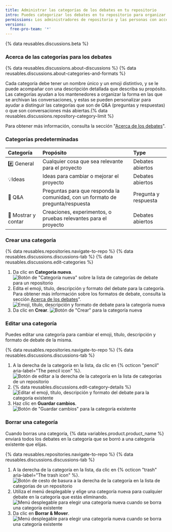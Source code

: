 ```yaml
---
title: Administrar las categorías de los debates en tu repositorio
intro: Puedes categorizar los debates en tu repositorio para organizar las conversaciones para los miembros de tu comunidad, y puedes elegir un formato para cada categoría.
permissions: Los administradores de repositorio y las personas con acceso de escritura o superior en el mismo pueden habilitar los debates para éste.
versions:
  free-pro-team: '*'
---
```


{% data reusables.discussions.beta %}

### Acerca de las categorías para los debates

{% data reusables.discussions.about-discussions %} {% data reusables.discussions.about-categories-and-formats %}

Cada categoría debe tener un nombre único y un emoji distintivo, y se le puede acompañar con una descripción detallada que describa su propósito. Las categorías ayudan a los mantenedores a organizar la forma en las que se archivan las conversaciones, y estas se pueden personalizar para ayudar a distinguir las categorías que son de Q&A (preguntas y respuestas) o que son conversaciones más abiertas.{% data reusables.discussions.repository-category-limit %}

Para obtener más información, consulta la sección "[Acerca de los debates](/discussions/collaborating-with-your-community-using-discussions/about-discussions#about-categories-and-formats-for-discussions)".

### Categorías predeterminadas

| Categoría          | Propósito                                                                      | Type                 |
|:------------------ |:------------------------------------------------------------------------------ |:-------------------- |
| #️⃣ General        | Cualquier cosa que sea relevante para el proyecto                              | Debates abiertos     |
| 💡Ideas             | Ideas para cambiar o mejorar el proyecto                                       | Debates abiertos     |
| 🙏 Q&A              | Preguntas para que responda la comunidad, con un formato de pregunta/respuesta | Pregunta y respuesta |
| 🙌 Mostrar y contar | Creaciones, experimentos, o pruebas relevantes para el proyecto                | Debates abiertos     |

### Crear una categoría

{% data reusables.repositories.navigate-to-repo %}
{% data reusables.discussions.discussions-tab %}
{% data reusables.discussions.edit-categories %}
1. Da clic en **Categoría nueva**. ![Botón de "Categoría nueva" sobre la lista de categorías de debate para un repositorio](/assets/images/help/discussions/click-new-category-button.png)
1. Edita el emoji, título, descripción y formato del debate para la categoría. Para obtener más información sobre los formatos de debate, consulta la sección [Acerca de los debates](/discussions/collaborating-with-your-community-using-discussions/about-discussions#about-categories-and-formats-for-discussions)". ![Emoji, título, descripción y formato de debate para la categoría nueva](/assets/images/help/discussions/edit-category-details.png)
1. Da clic en **Crear**. ![Botón de "Crear" para la categoría nueva](/assets/images/help/discussions/new-category-click-create-button.png)

### Editar una categoría

Puedes editar una categoría para cambiar el emoji, título, descripción y formato de debate de la misma.

{% data reusables.repositories.navigate-to-repo %}
{% data reusables.discussions.discussions-tab %}
1. A la derecha de la categoría en la lista, da clic en {% octicon "pencil" aria-label="The pencil icon" %}. ![Botón de editar a la derecha de la categoría en la lista de categorías de un repositorio](/assets/images/help/discussions/click-edit-for-category.png)
1. {% data reusables.discussions.edit-category-details %}
![Editar el emoji, título, descripción y formato del debate para la categoría existente](/assets/images/help/discussions/edit-existing-category-details.png)
1. Haz clic en **Guardar cambios**. ![Botón de "Guardar cambios" para la categoría existente](/assets/images/help/discussions/existing-category-click-save-changes-button.png)

### Borrar una categoría

Cuando borras una categoría, {% data variables.product.product_name %} enviará todos los debates en la categoría que se borró a una categoría existente que elijas.

{% data reusables.repositories.navigate-to-repo %}
{% data reusables.discussions.discussions-tab %}
1. A la derecha de la categoría en la lista, da clic en {% octicon "trash" aria-label="The trash icon" %}. ![Botón de cesto de basura a la derecha de la categoría en la lista de categorías de un repositorio](/assets/images/help/discussions/click-delete-for-category.png)
1. Utiliza el menú desplegable y elige una categoría nueva para cualquier debate en la categoría que estás eliminando. ![Menú desplegable para elegir una categoría nueva cuando se borra una categoría existente](/assets/images/help/discussions/choose-new-category.png)
1. Da clic en **Borrar & Mover**. ![Menú desplegable para elegir una categoría nueva cuando se borra una categoría existente](/assets/images/help/discussions/click-delete-and-move-button.png)
